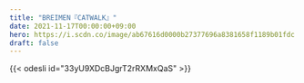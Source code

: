 ```yaml
---
title: "BREIMEN『CATWALK』"
date: 2021-11-17T00:00:00+09:00
hero: https://i.scdn.co/image/ab67616d0000b27377696a8381658f1189b01fdc
draft: false
---
```


{{< odesli id="33yU9XDcBJgrT2rRXMxQaS" >}}
